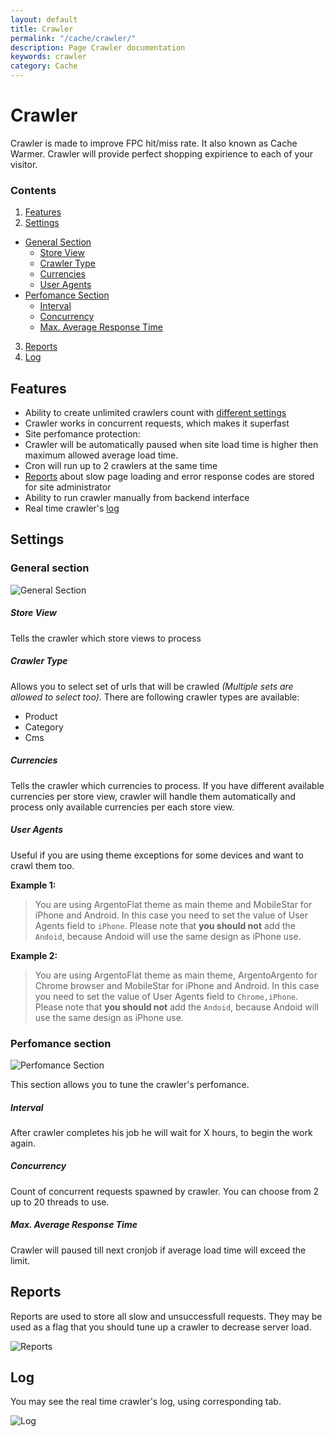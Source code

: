 ```yaml
---
layout: default
title: Crawler
permalink: "/cache/crawler/"
description: Page Crawler documentation
keywords: crawler
category: Cache
---
```


# Crawler
Crawler is made to improve FPC hit/miss rate. It also known as Cache Warmer.
Crawler will provide perfect shopping expirience to each of your visitor.

### Contents
1. [Features](#features)
2. [Settings](#settings)
 - [General Section](#general-section)
      - [Store View](#store-view)
      - [Crawler Type](#crawler-type)
      - [Currencies](#currencies)
      - [User Agents](#user-agents)
 - [Perfomance Section](#perfomance-section)
      - [Interval](#interval)
      - [Concurrency](#concurrency)
      - [Max. Average Response Time](#max-average-response-time)
3. [Reports](#reports)
4. [Log](#log)

## Features
- Ability to create unlimited crawlers count with [different settings](#crawler-settings)
- Crawler works in concurrent requests, which makes it superfast
- Site perfomance protection:
 - Crawler will be automatically paused when site load time is higher then maximum
    allowed average load time.
 - Cron will run up to 2 crawlers at the same time
- [Reports](#crawler-reports) about slow page loading and error response codes are stored for site administrator
- Ability to run crawler manually from backend interface
- Real time crawler's [log](#crawlers-log)

## Settings

### General section
![General Section](https://cldup.com/SUKkTeNODs-3000x3000.png)

##### Store View
Tells the crawler which store views to process

##### Crawler Type
Allows you to select set of urls that will be crawled _(Multiple sets are allowed
to select too)_.
There are following crawler types are available:
- Product
- Category
- Cms

##### Currencies
Tells the crawler which currencies to process. If you have different available
currencies per store view, crawler will handle them automatically and process
only available currencies per each store view.

##### User Agents
Useful if you are using theme exceptions for some devices and want to crawl them
too.

**Example 1:**

> You are using ArgentoFlat theme as main theme and MobileStar for iPhone and Android.
In this case you need to set the value of User Agents field to `iPhone`. Please
note that **you should not** add the `Andoid`, because Andoid will use the same design
as iPhone use.

**Example 2:**

> You are using ArgentoFlat theme as main theme, ArgentoArgento for Chrome browser
and MobileStar for iPhone and Android. In this case you need to set the value of
User Agents field to `Chrome,iPhone`. Please note that **you should not** add
the `Andoid`, because Andoid will use the same design as iPhone use.

### Perfomance section
![Perfomance Section](https://cldup.com/21IsXrOB2k-3000x3000.png)

This section allows you to tune the crawler's perfomance.

##### Interval
After crawler completes his job he will wait for X hours, to begin the work again.

##### Concurrency
Count of concurrent requests spawned by crawler. You can choose from 2 up to 20
threads to use.

##### Max. Average Response Time
Crawler will paused till next cronjob if average load time will exceed the limit.

## Reports
Reports are used to store all slow and unsuccessfull requests. They may be used
as a flag that you should tune up a crawler to decrease server load.

![Reports](https://cldup.com/E5dfplhuoc-3000x3000.png)

## Log
You may see the real time crawler's log, using corresponding tab.

![Log](https://cldup.com/Np3L2mXtqB-3000x3000.png)
